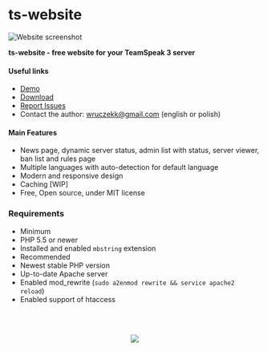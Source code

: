 # ts-website

![Website screenshot](http://i.imgur.com/gKZezVc.png)

**ts-website - free website for your TeamSpeak 3 server**<br>

#### Useful links
- [Demo](https://ts.wruczek.top/)
- [Download](https://github.com/Wruczek/ts-website/archive/master.zip)
- [Report Issues](https://github.com/Wruczek/ts-website/issues/new)
- Contact the author: wruczekk@gmail.com (english or polish)

#### Main Features
- News page, dynamic server status, admin list with status, server viewer, ban list and rules page
- Multiple languages with auto-detection for default language
- Modern and responsive design
- Caching [WIP]
- Free, Open source, under MIT license

### Requirements
- Minimum
 - PHP 5.5 or newer
 - Installed and enabled ``mbstring`` extension
- Recommended
 - Newest stable PHP version
 - Up-to-date Apache server
 - Enabled mod_rewrite (``sudo a2enmod rewrite && service apache2 reload``)
 - Enabled support of htaccess

<br><br>
<p align="center">
<a href="https://www.paypal.com/cgi-bin/webscr?cmd=_s-xclick&hosted_button_id=9PL5J7ULZQYJQ" target="_blank"><img src="https://i.imgur.com/s1u7rju.png?1"></a>
</p>
